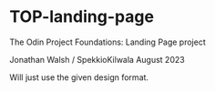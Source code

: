 # TOP-landing-page
The Odin Project Foundations: Landing Page project

Jonathan Walsh / SpekkioKilwala
August 2023

Will just use the given design format.
